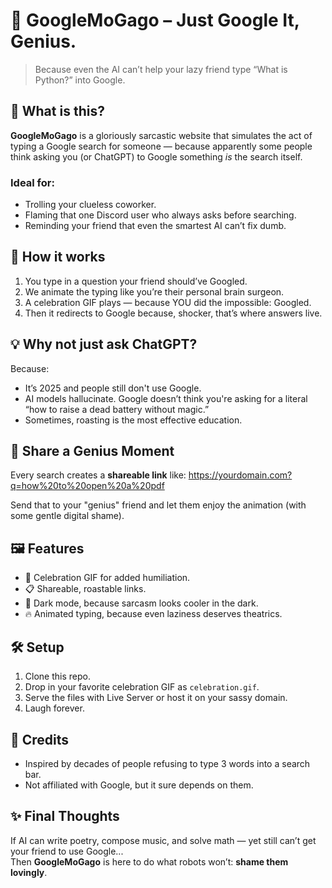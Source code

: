 # 🤖 GoogleMoGago – Just Google It, Genius.

> Because even the AI can’t help your lazy friend type “What is Python?” into Google.

## 🧠 What is this?

**GoogleMoGago** is a gloriously sarcastic website that simulates the act of typing a Google search for someone — because apparently some people think asking you (or ChatGPT) to Google something *is* the search itself.

### Ideal for:

- Trolling your clueless coworker.
- Flaming that one Discord user who always asks before searching.
- Reminding your friend that even the smartest AI can’t fix dumb.

## 🤯 How it works

1. You type in a question your friend should’ve Googled.
2. We animate the typing like you’re their personal brain surgeon.
3. A celebration GIF plays — because YOU did the impossible: Googled.
4. Then it redirects to Google because, shocker, that’s where answers live.

## 💡 Why not just ask ChatGPT?

Because:
- It’s 2025 and people still don't use Google.
- AI models hallucinate. Google doesn’t think you're asking for a literal “how to raise a dead battery without magic.”
- Sometimes, roasting is the most effective education.

## 🔗 Share a Genius Moment

Every search creates a **shareable link** like: https://yourdomain.com?q=how%20to%20open%20a%20pdf


Send that to your "genius" friend and let them enjoy the animation (with some gentle digital shame).

## 🖼️ Features

- 🎉 Celebration GIF for added humiliation.
- 📋 Shareable, roastable links.
- 🌙 Dark mode, because sarcasm looks cooler in the dark.
- 🔥 Animated typing, because even laziness deserves theatrics.

## 🛠️ Setup

1. Clone this repo.
2. Drop in your favorite celebration GIF as `celebration.gif`.
3. Serve the files with Live Server or host it on your sassy domain.
4. Laugh forever.

## 🧠 Credits

- Inspired by decades of people refusing to type 3 words into a search bar.
- Not affiliated with Google, but it sure depends on them.

## ✨ Final Thoughts

If AI can write poetry, compose music, and solve math — yet still can’t get your friend to use Google...  
Then **GoogleMoGago** is here to do what robots won’t: **shame them lovingly**.

